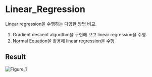# Linear_Regression
Linear regression을 수행하는 다양한 방법 비교.

1) Gradient descent algorithm을 구현해 보고 linear regression을 수행.  
2) Normal Equation을 활용해 linear regression을 수행  


## Result
![Figure_1](https://user-images.githubusercontent.com/67997760/87285928-1e440680-c533-11ea-9ff4-72c5f967ed10.png)
